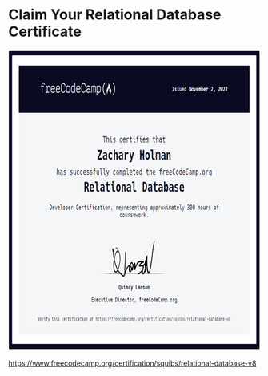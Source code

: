 # Claim Your Relational Database Certificate

<p align="center"><img src="/Images/certificates/my-relational-database-certificate.png" height="600" alt="My Relational Database certification from freeCodeCamp."/></p>

https://www.freecodecamp.org/certification/squibs/relational-database-v8
